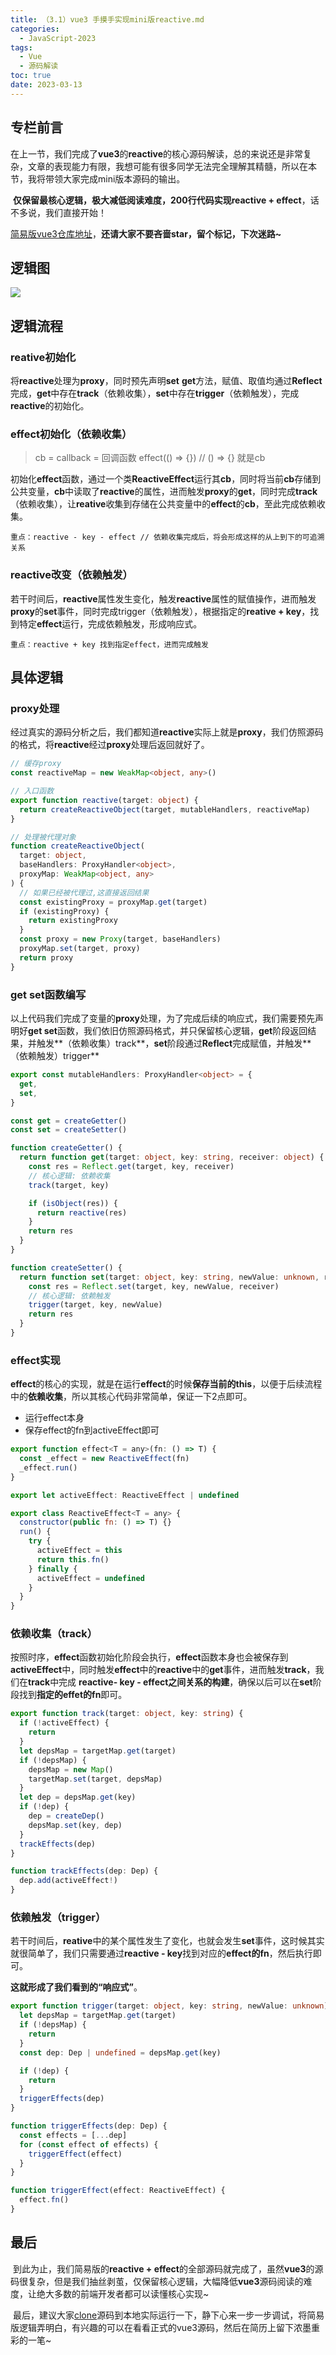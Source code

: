 ```yaml
---
title: （3.1）vue3 手摸手实现mini版reactive.md
categories:
  - JavaScript-2023
tags:
  - Vue
  - 源码解读
toc: true
date: 2023-03-13
---
```


## 专栏前言

​	在上一节，我们完成了**vue3**的**reactive**的核心源码解读，总的来说还是非常复杂，文章的表现能力有限，我想可能有很多同学无法完全理解其精髓，所以在本节，我将带领大家完成mini版本源码的输出。

​	**仅保留最核心逻辑，极大减低阅读难度，200行代码实现reactive + effect**，话不多说，我们直接开始！



[简易版vue3仓库地址](https://github.com/BlueDancers/vue3-mini/tree/reactive)，**还请大家不要吝啬star，留个标记，下次迷路~**



## 逻辑图

![](https://www.vkcyan.top/FmPJt0I04Cs834SauJHg3WgJgy5O.png)



## 逻辑流程

### reative初始化

​	将**reactive**处理为**proxy**，同时预先声明**set** **get**方法，赋值、取值均通过**Reflect**完成，**get**中存在**track**（依赖收集），**set**中存在**trigger**（依赖触发），完成**reactive**的初始化。



### effect初始化（依赖收集）

> cb  = callback = 回调函数 effect(() => {})   // () => {} 就是cb

​	初始化**effect**函数，通过一个类**ReactiveEffect**运行其**cb**，同时将当前**cb**存储到公共变量，**cb**中读取了**reactive**的属性，进而触发**proxy**的**get**，同时完成**track**（依赖收集），让**reative**收集到存储在公共变量中的**effect**的**cb**，至此完成依赖收集。

```
重点：reactive - key - effect // 依赖收集完成后，将会形成这样的从上到下的可追溯关系
```



### reactive改变（依赖触发）

​	若干时间后，**reactive**属性发生变化，触发**reactive**属性的赋值操作，进而触发**proxy**的**set**事件，同时完成trigger（依赖触发），根据指定的**reative + key**，找到特定**effect**运行，完成依赖触发，形成响应式。

```
重点：reactive + key 找到指定effect，进而完成触发
```



## 具体逻辑

### proxy处理

​	经过真实的源码分析之后，我们都知道**reactive**实际上就是**proxy**，我们仿照源码的格式，将**reactive**经过**proxy**处理后返回就好了。

```ts
// 缓存proxy
const reactiveMap = new WeakMap<object, any>()

// 入口函数
export function reactive(target: object) {
  return createReactiveObject(target, mutableHandlers, reactiveMap)
}

// 处理被代理对象
function createReactiveObject(
  target: object,
  baseHandlers: ProxyHandler<object>,
  proxyMap: WeakMap<object, any>
) {
  // 如果已经被代理过,这直接返回结果
  const existingProxy = proxyMap.get(target)
  if (existingProxy) {
    return existingProxy
  }
  const proxy = new Proxy(target, baseHandlers)
  proxyMap.set(target, proxy)
  return proxy
}
```



### get set函数编写

​	以上代码我们完成了变量的**proxy**处理，为了完成后续的响应式，我们需要预先声明好**get set**函数，我们依旧仿照源码格式，并只保留核心逻辑，**get**阶段返回结果，并触发**（依赖收集）track**，**set**阶段通过**Reflect**完成赋值，并触发**（依赖触发）trigger**

```ts
export const mutableHandlers: ProxyHandler<object> = {
  get,
  set,
}

const get = createGetter()
const set = createSetter()

function createGetter() {
  return function get(target: object, key: string, receiver: object) {
    const res = Reflect.get(target, key, receiver)
    // 核心逻辑: 依赖收集
    track(target, key)

    if (isObject(res)) {
      return reactive(res)
    }
    return res
  }
}

function createSetter() {
  return function set(target: object, key: string, newValue: unknown, receiver: object) {
    const res = Reflect.set(target, key, newValue, receiver)
    // 核心逻辑: 依赖触发
    trigger(target, key, newValue)
    return res
  }
}
```



### effect实现

**effect**的核心的实现，就是在运行**effect**的时候**保存当前的this**，以便于后续流程中的**依赖收集**，所以其核心代码非常简单，保证一下2点即可。

- 运行effect本身
- 保存effect的fn到activeEffect即可

```js
export function effect<T = any>(fn: () => T) {
  const _effect = new ReactiveEffect(fn)
  _effect.run()
}

export let activeEffect: ReactiveEffect | undefined

export class ReactiveEffect<T = any> {
  constructor(public fn: () => T) {}
  run() {
    try {
      activeEffect = this
      return this.fn()
    } finally {
      activeEffect = undefined
    }
  }
}
```



### 依赖收集（track）

按照时序，**effect**函数初始化阶段会执行，**effect**函数本身也会被保存到**activeEffect**中，同时触发**effect**中的**reactive**中的**get**事件，进而触发**track**，我们在**track**中完成 **reactive- key - effect之间关系的构建**，确保以后可以在**set**阶段找到**指定的effet的fn**即可。

```ts
export function track(target: object, key: string) {
  if (!activeEffect) {
    return
  }
  let depsMap = targetMap.get(target)
  if (!depsMap) {
    depsMap = new Map()
    targetMap.set(target, depsMap)
  }
  let dep = depsMap.get(key)
  if (!dep) {
    dep = createDep()
    depsMap.set(key, dep)
  }
  trackEffects(dep)
}

function trackEffects(dep: Dep) {
  dep.add(activeEffect!)
}
```



### 依赖触发（trigger）

若干时间后，**reative**中的某个属性发生了变化，也就会发生**set**事件，这时候其实就很简单了，我们只需要通过**reactive - key**找到对应的**effect的fn**，然后执行即可。

**这就形成了我们看到的“响应式”**。

```ts
export function trigger(target: object, key: string, newValue: unknown) {
  let depsMap = targetMap.get(target)
  if (!depsMap) {
    return
  }
  const dep: Dep | undefined = depsMap.get(key)

  if (!dep) {
    return
  }
  triggerEffects(dep)
}

function triggerEffects(dep: Dep) {
  const effects = [...dep]
  for (const effect of effects) {
    triggerEffect(effect)
  }
}

function triggerEffect(effect: ReactiveEffect) {
  effect.fn()
}
```



## 最后

​	到此为止，我们简易版的**reactive + effect**的全部源码就完成了，虽然**vue3**的源码很复杂，但是我们抽丝剥茧，仅保留核心逻辑，大幅降低**vue3**源码阅读的难度，让绝大多数的前端开发者都可以读懂核心实现~

​	最后，建议大家[clone](https://github.com/BlueDancers/vue3-mini/tree/reactive)源码到本地实际运行一下，静下心来一步一步调试，将简易版逻辑弄明白，有兴趣的可以在看看正式的vue3源码，然后在简历上留下浓墨重彩的一笔~

